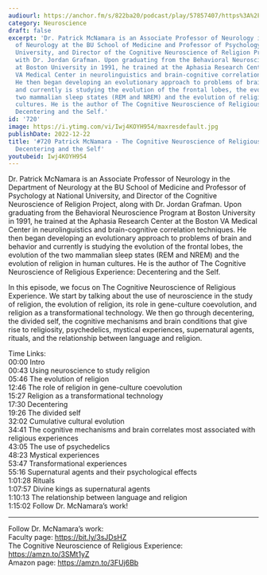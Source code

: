 ```yaml
---
audiourl: https://anchor.fm/s/822ba20/podcast/play/57857407/https%3A%2F%2Fd3ctxlq1ktw2nl.cloudfront.net%2Fstaging%2F2022-8-20%2F8590e256-713f-dd22-411b-b2bfdf5b3a16.m4a
category: Neuroscience
draft: false
excerpt: 'Dr. Patrick McNamara is an Associate Professor of Neurology in the Department
  of Neurology at the BU School of Medicine and Professor of Psychology at National
  University, and Director of the Cognitive Neuroscience of Religion Project, along
  with Dr. Jordan Grafman. Upon graduating from the Behavioral Neuroscience Program
  at Boston University in 1991, he trained at the Aphasia Research Center at the Boston
  VA Medical Center in neurolinguistics and brain-cognitive correlation techniques.
  He then began developing an evolutionary approach to problems of brain and behavior
  and currently is studying the evolution of the frontal lobes, the evolution of the
  two mammalian sleep states (REM and NREM) and the evolution of religion in human
  cultures. He is the author of The Cognitive Neuroscience of Religious Experience:
  Decentering and the Self.'
id: '720'
image: https://i.ytimg.com/vi/Iwj4KOYH954/maxresdefault.jpg
publishDate: 2022-12-22
title: '#720 Patrick McNamara - The Cognitive Neuroscience of Religious Experience:
  Decentering and the Self'
youtubeid: Iwj4KOYH954
---
```

<div class="timelinks">

Dr. Patrick McNamara is an Associate Professor of Neurology in the Department of Neurology at the BU School of Medicine and Professor of Psychology at National University, and Director of the Cognitive Neuroscience of Religion Project, along with Dr. Jordan Grafman. Upon graduating from the Behavioral Neuroscience Program at Boston University in 1991, he trained at the Aphasia Research Center at the Boston VA Medical Center in neurolinguistics and brain-cognitive correlation techniques. He then began developing an evolutionary approach to problems of brain and behavior and currently is studying the evolution of the frontal lobes, the evolution of the two mammalian sleep states (REM and NREM) and the evolution of religion in human cultures. He is the author of The Cognitive Neuroscience of Religious Experience: Decentering and the Self.

In this episode, we focus on The Cognitive Neuroscience of Religious Experience. We start by talking about the use of neuroscience in the study of religion, the evolution of religion, its role in gene-culture coevolution, and religion as a transformational technology. We then go through decentering, the divided self, the cognitive mechanisms and brain conditions that give rise to religiosity, psychedelics, mystical experiences, supernatural agents, rituals, and the relationship between language and religion.

Time Links:  
<time>00:00</time> Intro  
<time>00:43</time> Using neuroscience to study religion  
<time>05:46</time> The evolution of religion  
<time>12:46</time> The role of religion in gene-culture coevolution  
<time>15:27</time> Religion as a transformational technology  
<time>17:30</time> Decentering  
<time>19:26</time> The divided self  
<time>32:02</time> Cumulative cultural evolution  
<time>34:41</time> The cognitive mechanisms and brain correlates most associated with religious experiences  
<time>43:05</time> The use of psychedelics  
<time>48:23</time> Mystical experiences  
<time>53:47</time> Transformational experiences  
<time>55:16</time> Supernatural agents and their psychological effects  
<time>1:01:28</time> Rituals  
<time>1:07:57</time> Divine kings as supernatural agents  
<time>1:10:13</time> The relationship between language and religion  
<time>1:15:02</time> Follow Dr. McNamara’s work!

---

Follow Dr. McNamara’s work:  
Faculty page: https://bit.ly/3sJDsHZ  
The Cognitive Neuroscience of Religious Experience: https://amzn.to/3SMt1yZ  
Amazon page: https://amzn.to/3FUj6Bb
</div>

